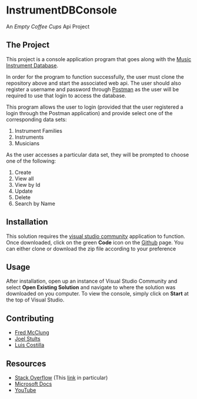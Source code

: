 # InstrumentDBConsole
An *Empty Coffee Cups* Api Project
## The Project
This project is a console application program that goes along with the [Music Instrument Database](https://github.com/FredMacSWDev/MusicInstrumentDB).

In order for the program to function successfully, the user must clone the repository above and start the associated web api.
The user should also register a username and password through [Postman](https://www.postman.com) as the user will be required to use that login to access the database.

This program allows the user to login (provided that the user registered a login through the Postman application) and provide select one of the corresponding data sets:
1. Instrument Families
2. Instruments
3. Musicians

As the user accesses a particular data set, they will be prompted to choose one of the following:
1. Create
2. View all
3. View by Id
4. Update
5. Delete
6. Search by Name

## Installation
This solution requires the [visual studio community](https://visualstudio.microsoft.com/vs/community/) application to function.
Once downloaded, click on the green **Code** icon on the [Github](https://github.com/lcostilla287/InstrumentDBConsole) page.
You can either clone or download the zip file according to your preference

## Usage
After installation, open up an instance of Visual Studio Community and select **Open Existing Solution** and navigate to where the solution was downloaded on you computer.
To view the console, simply click on **Start** at the top of Visual Studio.

## Contributing
- [Fred McClung](https://github.com/FredMacSWDev)
- [Joel Stults](https://github.com/JoelS-1)
- [Luis Costilla](https://github.com/lcostilla287)

## Resources
- [Stack Overflow](https://stackoverflow.com/) (This [link](https://stackoverflow.com/questions/24842321/how-do-i-get-a-bearer-token-in-a-net-console-application/26717313) in particular)
- [Microsoft Docs](https://docs.microsoft.com/en-us/)
- [YouTube](https://www.youtube.com/)
